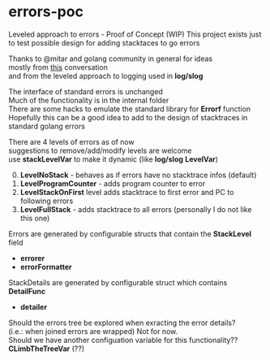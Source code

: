 # errors-poc

Leveled approach to errors - Proof of Concept (WIP)
This project exists just to test possible design for adding stacktaces to go errors

Thanks to @mitar and golang community in general for ideas  
mostly from [this](https://github.com/golang/go/issues/60873#issuecomment-1667002806) conversation  
and from the leveled approach to logging used in **log/slog**

The interface of standard errors is unchanged  
Much of the functionality is in the internal folder  
There are some hacks to emulate the standard library for **Errorf** function  
Hopefully this can be a good idea to add to the design of stacktraces in standard golang errors


There are 4 levels of errors as of now  
suggestions to remove/add/modify levels are welcome  
use **stackLevelVar** to make it dynamic (like **log/slog** **LevelVar**)

0. **LevelNoStack** - behaves as if errors have no stacktrace infos (default)
1. **LevelProgramCounter** - adds program counter to error
2. **LevelStackOnFirst** level adds stacktrace to first error and PC to following errors
3. **LevelFullStack** - adds stacktrace to all errors (personally I do not like this one)


Errors are generated by configurable structs that contain the **StackLevel** field

- **errorer**
- **errorFormatter**


StackDetails are generated by configurable struct which contains **DetailFunc**

- **detailer**


Should the errors tree be explored when exracting the error details?  
(i.e.: when joined errors are wrapped) Not for now.  
Should we have another configuation variable for this functionality??
**CLimbTheTreeVar** (??)
